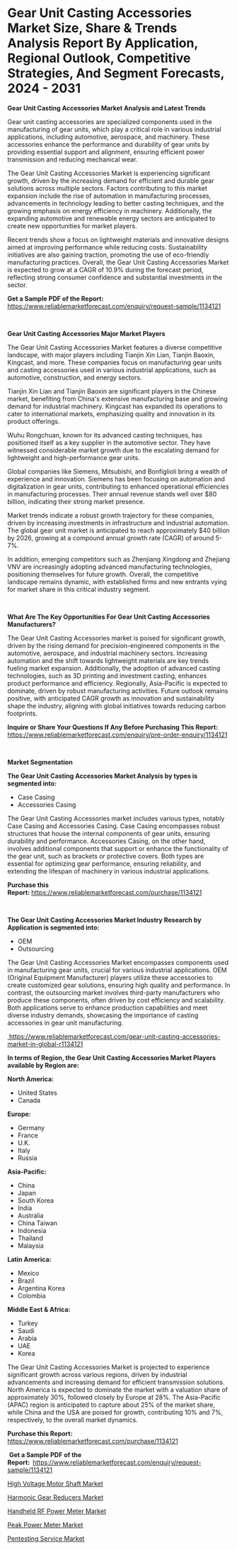 <p><h1>Gear Unit Casting Accessories Market Size, Share & Trends Analysis Report By Application, Regional Outlook, Competitive Strategies, And Segment Forecasts, 2024 - 2031</h1></p><p><strong>Gear Unit Casting Accessories Market Analysis and Latest Trends</strong></p>
<p><p>Gear unit casting accessories are specialized components used in the manufacturing of gear units, which play a critical role in various industrial applications, including automotive, aerospace, and machinery. These accessories enhance the performance and durability of gear units by providing essential support and alignment, ensuring efficient power transmission and reducing mechanical wear.</p><p>The Gear Unit Casting Accessories Market is experiencing significant growth, driven by the increasing demand for efficient and durable gear solutions across multiple sectors. Factors contributing to this market expansion include the rise of automation in manufacturing processes, advancements in technology leading to better casting techniques, and the growing emphasis on energy efficiency in machinery. Additionally, the expanding automotive and renewable energy sectors are anticipated to create new opportunities for market players.</p><p>Recent trends show a focus on lightweight materials and innovative designs aimed at improving performance while reducing costs. Sustainability initiatives are also gaining traction, promoting the use of eco-friendly manufacturing practices. Overall, the Gear Unit Casting Accessories Market is expected to grow at a CAGR of 10.9% during the forecast period, reflecting strong consumer confidence and substantial investments in the sector.</p></p>
<p><strong>Get a Sample PDF of the Report:&nbsp;</strong> <a href="https://www.reliablemarketforecast.com/enquiry/request-sample/1134121?utm_campaign=1130&utm_medium=2&utm_source=Github&utm_content=ia&utm_term=18122024&utm_id=gear-unit-casting-accessories">https://www.reliablemarketforecast.com/enquiry/request-sample/1134121</a></p>
<p>&nbsp;</p>
<p><strong>Gear Unit Casting Accessories Major Market Players</strong></p>
<p><p>The Gear Unit Casting Accessories Market features a diverse competitive landscape, with major players including Tianjin Xin Lian, Tianjin Baoxin, Kingcast, and more. These companies focus on manufacturing gear units and casting accessories used in various industrial applications, such as automotive, construction, and energy sectors.</p><p>Tianjin Xin Lian and Tianjin Baoxin are significant players in the Chinese market, benefiting from China's extensive manufacturing base and growing demand for industrial machinery. Kingcast has expanded its operations to cater to international markets, emphasizing quality and innovation in its product offerings.</p><p>Wuhu Rongchuan, known for its advanced casting techniques, has positioned itself as a key supplier in the automotive sector. They have witnessed considerable market growth due to the escalating demand for lightweight and high-performance gear units.</p><p>Global companies like Siemens, Mitsubishi, and Bonfiglioli bring a wealth of experience and innovation. Siemens has been focusing on automation and digitalization in gear units, contributing to enhanced operational efficiencies in manufacturing processes. Their annual revenue stands well over $80 billion, indicating their strong market presence.</p><p>Market trends indicate a robust growth trajectory for these companies, driven by increasing investments in infrastructure and industrial automation. The global gear unit market is anticipated to reach approximately $40 billion by 2026, growing at a compound annual growth rate (CAGR) of around 5-7%.</p><p>In addition, emerging competitors such as Zhenjiang Xingdong and Zhejiang VNV are increasingly adopting advanced manufacturing technologies, positioning themselves for future growth. Overall, the competitive landscape remains dynamic, with established firms and new entrants vying for market share in this critical industry segment.</p></p>
<p>&nbsp;</p>
<p><strong>What Are The Key Opportunities For Gear Unit Casting Accessories Manufacturers?</strong></p>
<p><p>The Gear Unit Casting Accessories market is poised for significant growth, driven by the rising demand for precision-engineered components in the automotive, aerospace, and industrial machinery sectors. Increasing automation and the shift towards lightweight materials are key trends fueling market expansion. Additionally, the adoption of advanced casting technologies, such as 3D printing and investment casting, enhances product performance and efficiency. Regionally, Asia-Pacific is expected to dominate, driven by robust manufacturing activities. Future outlook remains positive, with anticipated CAGR growth as innovation and sustainability shape the industry, aligning with global initiatives towards reducing carbon footprints.</p></p>
<p><strong>Inquire or Share Your Questions If Any Before Purchasing This Report:</strong> <a href="https://www.reliablemarketforecast.com/enquiry/pre-order-enquiry/1134121?utm_campaign=1130&utm_medium=2&utm_source=Github&utm_content=ia&utm_term=18122024&utm_id=gear-unit-casting-accessories">https://www.reliablemarketforecast.com/enquiry/pre-order-enquiry/1134121</a></p>
<p>&nbsp;</p>
<p><strong>Market Segmentation</strong></p>
<p><strong>The Gear Unit Casting Accessories Market Analysis by types is segmented into:</strong></p>
<p><ul><li>Case Casing</li><li>Accessories Casing</li></ul></p>
<p><p>The Gear Unit Casting Accessories market includes various types, notably Case Casing and Accessories Casing. Case Casing encompasses robust structures that house the internal components of gear units, ensuring durability and performance. Accessories Casing, on the other hand, involves additional components that support or enhance the functionality of the gear unit, such as brackets or protective covers. Both types are essential for optimizing gear performance, ensuring reliability, and extending the lifespan of machinery in various industrial applications.</p></p>
<p><strong>Purchase this Report:&nbsp;</strong><a href="https://www.reliablemarketforecast.com/purchase/1134121?utm_campaign=1130&utm_medium=2&utm_source=Github&utm_content=ia&utm_term=18122024&utm_id=gear-unit-casting-accessories">https://www.reliablemarketforecast.com/purchase/1134121</a></p>
<p>&nbsp;</p>
<p><strong>The Gear Unit Casting Accessories Market Industry Research by Application is segmented into:</strong></p>
<p><ul><li>OEM</li><li>Outsourcing</li></ul></p>
<p><p>The Gear Unit Casting Accessories Market encompasses components used in manufacturing gear units, crucial for various industrial applications. OEM (Original Equipment Manufacturer) players utilize these accessories to create customized gear solutions, ensuring high quality and performance. In contrast, the outsourcing market involves third-party manufacturers who produce these components, often driven by cost efficiency and scalability. Both applications serve to enhance production capabilities and meet diverse industry demands, showcasing the importance of casting accessories in gear unit manufacturing.</p></p>
<p><a href="https://www.reliablemarketforecast.com/gear-unit-casting-accessories-market-in-global-r1134121?utm_campaign=1130&utm_medium=2&utm_source=Github&utm_content=ia&utm_term=18122024&utm_id=gear-unit-casting-accessories">&nbsp;https://www.reliablemarketforecast.com/gear-unit-casting-accessories-market-in-global-r1134121</a></p>
<p><strong>In terms of Region, the Gear Unit Casting Accessories Market Players available by Region are:</strong></p>
<p>
    <p> <strong> North America: </strong>
        <ul>
            <li>United States</li>
            <li>Canada</li>
        </ul>
        </p> 
    <p> <strong> Europe: </strong>
        <ul>
            <li>Germany</li>
            <li>France</li>
            <li>U.K.</li>
            <li>Italy</li>
            <li>Russia</li>
        </ul>
        </p> 
    <p> <strong> Asia-Pacific: </strong>
        <ul>
            <li>China</li>
            <li>Japan</li>
            <li>South Korea</li>
            <li>India</li>
            <li>Australia</li>
            <li>China Taiwan</li>
            <li>Indonesia</li>
            <li>Thailand</li>
            <li>Malaysia</li>
        </ul>
        </p> 
    <p> <strong> Latin America: </strong>
        <ul>
            <li>Mexico</li>
            <li>Brazil</li>
            <li>Argentina Korea</li>
            <li>Colombia</li>
        </ul>
        </p> 
    <p> <strong> Middle East & Africa: </strong>
        <ul>
            <li>Turkey</li>
            <li>Saudi</li>
            <li>Arabia</li>
            <li>UAE</li>
            <li>Korea</li>
        </ul>
    </p>
    </p>
<p><p>The Gear Unit Casting Accessories Market is projected to experience significant growth across various regions, driven by industrial advancements and increasing demand for efficient transmission solutions. North America is expected to dominate the market with a valuation share of approximately 30%, followed closely by Europe at 28%. The Asia-Pacific (APAC) region is anticipated to capture about 25% of the market share, while China and the USA are poised for growth, contributing 10% and 7%, respectively, to the overall market dynamics.</p></p>
<p><strong>Purchase this Report: </strong><a href="https://www.reliablemarketforecast.com/purchase/1134121?utm_campaign=1130&utm_medium=2&utm_source=Github&utm_content=ia&utm_term=18122024&utm_id=gear-unit-casting-accessories">https://www.reliablemarketforecast.com/purchase/1134121</a></p>
<p>&nbsp;<strong>Get a Sample PDF of the Report:&nbsp;&nbsp;</strong><a href="https://www.reliablemarketforecast.com/enquiry/request-sample/1134121?utm_campaign=1130&utm_medium=2&utm_source=Github&utm_content=ia&utm_term=18122024&utm_id=gear-unit-casting-accessories">https://www.reliablemarketforecast.com/enquiry/request-sample/1134121</a></p>
<p><strong></strong></p>
<p><p><a href="https://github.com/RickHolmes3/Market-Research-Report-List-7/blob/main/high-voltage-motor-shaft-market.md?utm_campaign=1130&utm_medium=2&utm_source=Github&utm_content=ia&utm_term=18122024&utm_id=gear-unit-casting-accessories">High Voltage Motor Shaft Market</a></p><p><a href="https://www.linkedin.com/pulse/synopsis-global-harmonic-gear-reducers-market-trend-its-rapid-d6edf?utm_campaign=1130&utm_medium=2&utm_source=Github&utm_content=ia&utm_term=18122024&utm_id=gear-unit-casting-accessories">Harmonic Gear Reducers Market</a></p><p><a href="https://www.linkedin.com/pulse/stakeholders-can-gain-insights-handheld-rf-power-meter-j0nye?utm_campaign=1130&utm_medium=2&utm_source=Github&utm_content=ia&utm_term=18122024&utm_id=gear-unit-casting-accessories">Handheld RF Power Meter Market</a></p><p><a href="https://www.linkedin.com/pulse/peak-power-meter-market-size-revenue-growth-projected-95-82lge?utm_campaign=1130&utm_medium=2&utm_source=Github&utm_content=ia&utm_term=18122024&utm_id=gear-unit-casting-accessories">Peak Power Meter Market</a></p><p><a href="https://www.linkedin.com/pulse/emerging-technologies-reshaping-pentesting-service-market-impact-nynne?utm_campaign=1130&utm_medium=2&utm_source=Github&utm_content=ia&utm_term=18122024&utm_id=gear-unit-casting-accessories">Pentesting Service Market</a></p></p>
